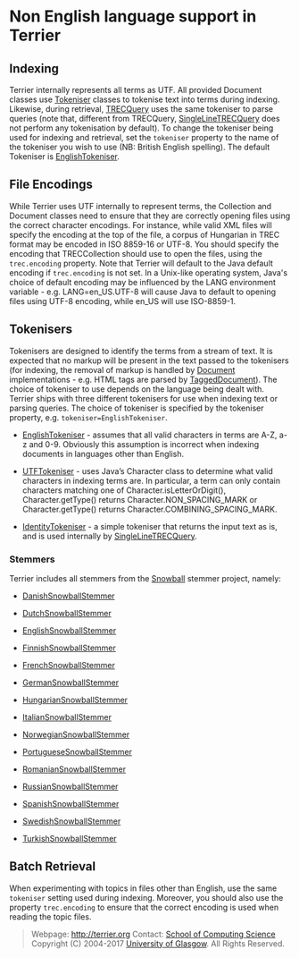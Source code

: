 Non English language support in Terrier
=======================================

Indexing
--------

Terrier internally represents all terms as UTF. All provided Document classes use [Tokeniser](javadoc/org/terrier/indexing/tokenisation/Tokeniser.html) classes to tokenise text into terms during indexing. Likewise, during retrieval, [TRECQuery](javadoc/org/terrier/structures/TRECQuery.html) uses the same tokeniser to parse queries (note that, different from TRECQuery, [SingleLineTRECQuery](javadoc/org/terrier/structures/SingleLineTRECQuery.html) does not perform any tokenisation by default). To change the tokeniser being used for indexing and retrieval, set the `tokeniser` property to the name of the tokeniser you wish to use (NB: British English spelling). The default Tokeniser is [EnglishTokeniser](javadoc/org/terrier/indexing/tokenisation/EnglishTokeniser.html).

File Encodings
--------------

While Terrier uses UTF internally to represent terms, the Collection and Document classes need to ensure that they are correctly opening files using the correct character encodings. For instance, while valid XML files will specify the encoding at the top of the file, a corpus of Hungarian in TREC format may be encoded in ISO 8859-16 or UTF-8. You should specify the encoding that TRECCollection should use to open the files, using the `trec.encoding` property. Note that Terrier will default to the Java default encoding if `trec.encoding` is not set. In a Unix-like operating system, Java's choice of default encoding may be influenced by the LANG environment variable - e.g. LANG=en\_US.UTF-8 will cause Java to default to opening files using UTF-8 encoding, while en\_US will use ISO-8859-1.

Tokenisers
----------

Tokenisers are designed to identify the terms from a stream of text. It is expected that no markup will be present in the text passed to the tokenisers (for indexing, the removal of markup is handled by [Document](javadoc/org/terrier/indexing/Document.html) implementations - e.g. HTML tags are parsed by [TaggedDocument](javadoc/org/terrier/indexing/TaggedDocument.html)). The choice of tokeniser to use depends on the language being dealt with. Terrier ships with three different tokenisers for use when indexing text or parsing queries. The choice of tokeniser is specified by the tokeniser property, e.g. `tokeniser=EnglishTokeniser`.

-   [EnglishTokeniser](javadoc/org/terrier/indexing/tokenisation/EnglishTokeniser.html) - assumes that all valid characters in terms are A-Z, a-z and 0-9. Obviously this assumption is incorrect when indexing documents in languages other than English.

-   [UTFTokeniser](javadoc/org/terrier/indexing/tokenisation/UTFTokeniser.html) - uses Java’s Character class to determine what valid characters in indexing terms are. In particular, a term can only contain characters matching one of Character.isLetterOrDigit(), Character.getType() returns Character.NON\_SPACING\_MARK or Character.getType() returns Character.COMBINING\_SPACING\_MARK.

-   [IdentityTokeniser](javadoc/org/terrier/indexing/tokenisation/IdentityTokeniser.html) - a simple tokeniser that returns the input text as is, and is used internally by [SingleLineTRECQuery](javadoc/org/terrier/structures/SingleLineTRECQuery.html).

### Stemmers

Terrier includes all stemmers from the [Snowball](http://snowball.tartarus.org/) stemmer project, namely:

-   [DanishSnowballStemmer](javadoc/org/terrier/terms/DanishSnowballStemmer.html)

-   [DutchSnowballStemmer](javadoc/org/terrier/terms/DutchSnowballStemmer.html)

-   [EnglishSnowballStemmer](javadoc/org/terrier/terms/EnglishSnowballStemmer.html)

-   [FinnishSnowballStemmer](javadoc/org/terrier/terms/FinnishSnowballStemmer.html)

-   [FrenchSnowballStemmer](javadoc/org/terrier/terms/FrenchSnowballStemmer.html)

-   [GermanSnowballStemmer](javadoc/org/terrier/terms/GermanSnowballStemmer.html)

-   [HungarianSnowballStemmer](javadoc/org/terrier/terms/HungarianSnowballStemmer.html)

-   [ItalianSnowballStemmer](javadoc/org/terrier/terms/ItalianSnowballStemmer.html)

-   [NorwegianSnowballStemmer](javadoc/org/terrier/terms/NorwegianSnowballStemmer.html)

-   [PortugueseSnowballStemmer](javadoc/org/terrier/terms/PortugueseSnowballStemmer.html)

-   [RomanianSnowballStemmer](javadoc/org/terrier/terms/RomanianSnowballStemmer.html)

-   [RussianSnowballStemmer](javadoc/org/terrier/terms/RussianSnowballStemmer.html)

-   [SpanishSnowballStemmer](javadoc/org/terrier/terms/SpanishSnowballStemmer.html)

-   [SwedishSnowballStemmer](javadoc/org/terrier/terms/SwedishSnowballStemmer.html)

-   [TurkishSnowballStemmer](javadoc/org/terrier/terms/TurkishSnowballStemmer.html)

Batch Retrieval
---------------

When experimenting with topics in files other than English, use the same `tokeniser` setting used during indexing. Moreover, you should also use the property `trec.encoding` to ensure that the correct encoding is used when reading the topic files.


> Webpage: <http://terrier.org>
> Contact: [School of Computing Science](http://www.dcs.gla.ac.uk/)
> Copyright (C) 2004-2017 [University of Glasgow](http://www.gla.ac.uk/). All Rights Reserved.
